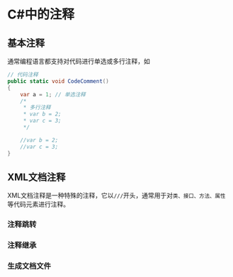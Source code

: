 # C#中的注释

## 基本注释

通常编程语言都支持对代码进行单选或多行注释，如

```csharp
// 代码注释
public static void CodeComment()
{
    var a = 1; // 单选注释
    /* 
     * 多行注释
     * var b = 2;
     * var c = 3;
     */

    //var b = 2;
    //var c = 3;
}
```

## XML文档注释

XML文档注释是一种特殊的注释，它以`///`开头，通常用于对`类、接口、方法、属性`等代码元素进行注释。

### 注释跳转

### 注释继承

### 生成文档文件
